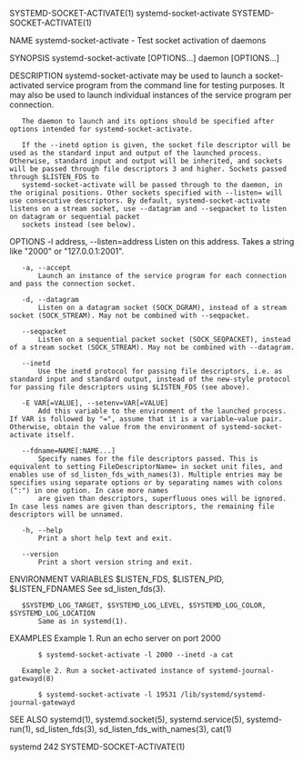 SYSTEMD-SOCKET-ACTIVATE(1)                                                                                                                      systemd-socket-activate                                                                                                                      SYSTEMD-SOCKET-ACTIVATE(1)

NAME
       systemd-socket-activate - Test socket activation of daemons

SYNOPSIS
       systemd-socket-activate [OPTIONS...] daemon [OPTIONS...]

DESCRIPTION
       systemd-socket-activate may be used to launch a socket-activated service program from the command line for testing purposes. It may also be used to launch individual instances of the service program per connection.

       The daemon to launch and its options should be specified after options intended for systemd-socket-activate.

       If the --inetd option is given, the socket file descriptor will be used as the standard input and output of the launched process. Otherwise, standard input and output will be inherited, and sockets will be passed through file descriptors 3 and higher. Sockets passed through $LISTEN_FDS to
       systemd-socket-activate will be passed through to the daemon, in the original positions. Other sockets specified with --listen= will use consecutive descriptors. By default, systemd-socket-activate listens on a stream socket, use --datagram and --seqpacket to listen on datagram or sequential packet
       sockets instead (see below).

OPTIONS
       -l address, --listen=address
           Listen on this address. Takes a string like "2000" or "127.0.0.1:2001".

       -a, --accept
           Launch an instance of the service program for each connection and pass the connection socket.

       -d, --datagram
           Listen on a datagram socket (SOCK_DGRAM), instead of a stream socket (SOCK_STREAM). May not be combined with --seqpacket.

       --seqpacket
           Listen on a sequential packet socket (SOCK_SEQPACKET), instead of a stream socket (SOCK_STREAM). May not be combined with --datagram.

       --inetd
           Use the inetd protocol for passing file descriptors, i.e. as standard input and standard output, instead of the new-style protocol for passing file descriptors using $LISTEN_FDS (see above).

       -E VAR[=VALUE], --setenv=VAR[=VALUE]
           Add this variable to the environment of the launched process. If VAR is followed by "=", assume that it is a variable–value pair. Otherwise, obtain the value from the environment of systemd-socket-activate itself.

       --fdname=NAME[:NAME...]
           Specify names for the file descriptors passed. This is equivalent to setting FileDescriptorName= in socket unit files, and enables use of sd_listen_fds_with_names(3). Multiple entries may be specifies using separate options or by separating names with colons (":") in one option. In case more names
           are given than descriptors, superfluous ones will be ignored. In case less names are given than descriptors, the remaining file descriptors will be unnamed.

       -h, --help
           Print a short help text and exit.

       --version
           Print a short version string and exit.

ENVIRONMENT VARIABLES
       $LISTEN_FDS, $LISTEN_PID, $LISTEN_FDNAMES
           See sd_listen_fds(3).

       $SYSTEMD_LOG_TARGET, $SYSTEMD_LOG_LEVEL, $SYSTEMD_LOG_COLOR, $SYSTEMD_LOG_LOCATION
           Same as in systemd(1).

EXAMPLES
       Example 1. Run an echo server on port 2000

           $ systemd-socket-activate -l 2000 --inetd -a cat

       Example 2. Run a socket-activated instance of systemd-journal-gatewayd(8)

           $ systemd-socket-activate -l 19531 /lib/systemd/systemd-journal-gatewayd

SEE ALSO
       systemd(1), systemd.socket(5), systemd.service(5), systemd-run(1), sd_listen_fds(3), sd_listen_fds_with_names(3), cat(1)

systemd 242                                                                                                                                                                                                                                                                                  SYSTEMD-SOCKET-ACTIVATE(1)
